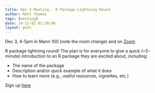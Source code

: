 ```yaml
---
title: Dec 3 Meeting - R Package Lightning Round
author: Matt Thomas
tags: [meeting]
date: 24-12-02 01:30:00
layout: post
--- 
```


Dec 3, 4-5pm in Mann 100 (note the room change) and on [Zoom](https://cornell.zoom.us/j/96872016281?pwd=pOanwZwfIJRN7Bhs29wb3g3bs216OJ.1)

R package lightning round! The plan is for everyone to give a quick (~5-minute) introduction to an R package they are excited about, including:

- The name of the package
- Description and/or quick example of what it does
- How to learn more (e.g., useful resources, vignettes, etc.)

Sign up [here](https://confluence.cornell.edu/pages/viewpage.action?pageId=540016923)
